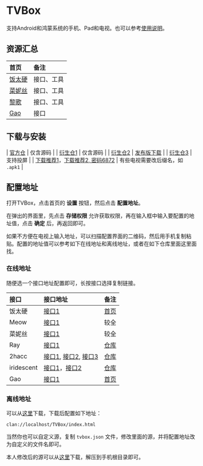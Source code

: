# TVBox

支持Android和鸿蒙系统的手机、Pad和电视。也可以参考[使用说明](https://mp.weixin.qq.com/s/_3NGjXbWZpEhgXzUx3Qigw)。

## 资源汇总

| 首页   | 备注 |
| :---   | :--- |
| [饭太硬](http://饭太硬.top/)  |  接口、工具   |
| [菜妮丝](https://cainisi.cf/)  |  接口、工具   |
| [黎歌](https://www.lige.fit)  |  接口、工具   |
| [Gao](https://tv.203511.xyz/)  | 接口  |

## 下载与安装

| [官方仓](https://github.com/CatVodTVOfficial/TVBoxOSC) |  仅含源码  |
| [衍生仓1](https://github.com/q215613905/TVBoxOS) | 仅含源码  |
| [衍生仓2](https://github.com/o0HalfLife0o/TVBoxOSC) | [发布版下载](https://github.com/o0HalfLife0o/TVBoxOSC/releases)  |
| [衍生仓3](https://xhdwc.tk/) | 支持投屏  |
| [下载推荐1](https://www.123pan.com/s/eQ0vjv-Bfx13.html)，[下载推荐2, 密码6872](https://url49.ctfile.com/d/50089549-59095447-3f862e?p=6872) |  有些电视需要改后缀名，如 ``.apk1``  |

## 配置地址

打开TVBox，点击首页的 **设置** 按钮，然后点击 **配置地址**。

在弹出的界面里，先点击 **存储权限** 允许获取权限，再在输入框中输入要配置的地址值，点击 **确定** 后，再返回即可。

如果不方便在电视上输入地址，可以扫描配置界面的二维码，然后用手机复制粘贴。配置的地址值可以参考如下在线地址和离线地址，或者在如下仓库里面这里面找。

### 在线地址

随便选一个接口地址配置即可，长按接口选择复制链接。

| 接口  |  接口地址  | 备注 |
| :---  | :---      | :--- |
| 饭太硬 | [接口1](http://饭太硬.top/tv)    |  [首页](http://饭太硬.top/)   |
| Meow   | [接口1](http://miaotvs.cn/meow) | 较全   |
| 菜妮丝 | [接口1](https://tvbox.cainisi.cf) | 较全   |
| Ray     | [接口1](https://xhdwc.tk/0)     | [仓库](https://dxawi.github.io/0/)   |
| 2hacc  | [接口1](http://tv.2ha.cc), [接口2](https://raw.iqiq.io/2hacc/TVBox/main/tvbox.json), [接口3](https://raw.fastgit.org/2hacc/TVBox/main/tvbox.json)     | [仓库](https://github.com/fanite/2hacc.github.io)   |
| iridescent    | [接口1](https://tvbox.iridescent.ink)，[接口2](https://scintillating-melomakarona-6f55eb.netlify.app)     | [仓库](https://gitlab.com/antsfamily/tvbox)   |
| Gao    | [接口1](https://tv.203511.xyz/0821.json)     | [首页](https://tv.203511.xyz/)   |


### 离线地址

可以从[这里](https://www.123pan.com/s/eQ0vjv-kgx13.html)下载，下载后配置如下地址：

``clan://localhost/TVBox/index.html``

当然你也可以自定义源，复制 ``tvbox.json`` 文件，修改里面的源，并将配置地址改为自定义的文件名即可。

本人修改后的源可以从[这里](https://www.123pan.com/s/eQ0vjv-kgx13.html)下载，解压到手机根目录即可。

